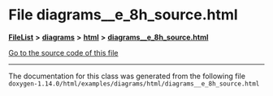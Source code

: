 

# File diagrams\_\_e\_8h\_source.html



[**FileList**](files.md) **>** [**diagrams**](dir_1d8108902fe9fce2c57b5dd3e7275f0e.md) **>** [**html**](dir_4a624174fd5a184fb57d315f1eb34b84.md) **>** [**diagrams\_\_e\_8h\_source.html**](diagrams____e__8h__source_8html.md)

[Go to the source code of this file](diagrams____e__8h__source_8html_source.md)





































































------------------------------
The documentation for this class was generated from the following file `doxygen-1.14.0/html/examples/diagrams/html/diagrams__e_8h_source.html`

